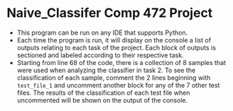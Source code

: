 # Naive_Classifer Comp 472 Project
- This program can be run on any IDE that supports Python.
- Each time the program is run, it will display on the console a list of outputs relating to each task of the project. Each block of outputs is sectioned and labeled according to their respective task.
- Starting from line 68 of the code, there is a collection of 8 samples that were used when analyzing the classifier in task 2. To see the classification of each sample, comment the 2 lines beginning with `test_file_1` and uncomment another block for any of the 7 other test files. The results of the classification of each test file when uncommented will be shown on the output of the console.
